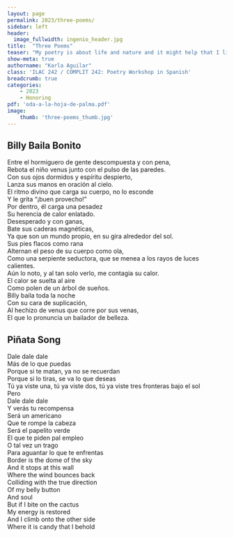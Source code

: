 ```yaml
---
layout: page
permalink: 2023/three-poems/
sidebar: left
header:
  image_fullwidth: ingenio_header.jpg
title:  "Three Poems"
teaser: "​​My poetry is about life and nature and it might help that I like to people-watch and meditate. These poems are a form of meditation for me, to reflect and stand still as I try to make sense of the things I see in the world around me. “Billy Baila Bonito” was written in the Spanish Poetry Workshop class taught by Professor Cintia Santana. It was inspired by my salsero friend, Billy, who dances so well, beautifully, and rhythmically that I had to write about it. “Oda a la hoja de palma” is another creation that came from my workshop class when we were assigned to write a poem on something other than paper. My last poem, “Piñata Song” was written in high school and was inspired by my family’s journey across the border. The candy is meant to symbolize my cousins and me, who have benefited from the opportunities of having citizenship in this country. I would not be here without it and I am forever grateful. Thank you."
show-meta: true
authorname: "Karla Aguilar"
class: 'ILAC 242 / COMPLIT 242: Poetry Workshop in Spanish'
breadcrumb: true
categories:
    - 2023
    - Honoring
pdf: 'oda-a-la-hoja-de-palma.pdf'
image:
    thumb: 'three-poems_thumb.jpg'
---
```


## Billy Baila Bonito

<div class="stanza">Entre el hormiguero de gente descompuesta y con pena,<br />
Rebota el niño venus junto con el pulso de las paredes.<br />
Con sus ojos dormidos y espíritu despierto,<br />
Lanza sus manos en oración al cielo.<br />
El ritmo divino que carga su cuerpo, no lo esconde<br />
Y le grita “¡buen provecho!”<br />
</div><div class="stanza">
Por dentro, él carga una pesadez<br />
Su herencia de calor enlatado.<br />
Desesperado y con ganas,<br />
Bate sus caderas magnéticas,<br />
Ya que son un mundo propio, en su gira alrededor del sol.<br />
</div><div class="stanza">
Sus pies flacos como rana<br />
Alternan el peso de su cuerpo como ola,<br />
Como una serpiente seductora, que se menea a los rayos de luces calientes.<br />
Aún lo noto, y al tan solo verlo, me contagia su calor.<br />
El calor se suelta al aire<br />
Como polen de un árbol de sueños.<br />
</div><div class="stanza">
Billy baila toda la noche<br />
Con su cara de suplicación,<br />
Al hechizo de venus que corre por sus venas,<br />
El que lo pronuncia un bailador de belleza.<br />
</div>

## Piñata Song
<div class="stanza">
Dale dale dale<br />
Más de lo que puedas<br />
Porque si te matan, ya no se recuerdan<br />
Porque si lo tiras, se va lo que deseas<br />
Tú ya viste una, tú ya viste dos, tú ya viste tres fronteras bajo el sol<br />
</div><div class="stanza">
Pero<br />
Dale dale dale<br />
Y verás tu recompensa<br />
Será un americano<br />
Que te rompe la cabeza<br />
Será el papelito verde<br />
El que te piden pal empleo<br />
O tal vez un trago<br />
Para aguantar lo que te enfrentas<br />
</div><div class="stanza">
Border is the dome of the sky<br />
And it stops at this wall<br />
Where the wind bounces back<br />
Colliding with the true direction<br />
Of my belly button<br />
And soul<br />
</div><div class="stanza">
But if I bite on the cactus<br />
My energy is restored<br />
And I climb onto the other side<br />
Where it is candy that I behold<br />
</div>